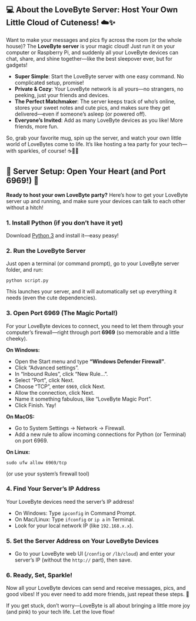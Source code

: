 ## 💻 About the LoveByte Server: Host Your Own Little Cloud of Cuteness! ☁️✨

Want to make your messages and pics fly across the room (or the whole house)? The **LoveByte server** is your magic cloud! Just run it on your computer or Raspberry Pi, and suddenly all your LoveByte devices can chat, share, and shine together—like the best sleepover ever, but for gadgets!

- **Super Simple**: Start the LoveByte server with one easy command. No complicated setup, promise!
- **Private & Cozy**: Your LoveByte network is all yours—no strangers, no peeking, just your friends and devices.
- **The Perfect Matchmaker**: The server keeps track of who’s online, stores your sweet notes and cute pics, and makes sure they get delivered—even if someone’s asleep (or powered off).
- **Everyone’s Invited**: Add as many LoveByte devices as you like! More friends, more fun.

So, grab your favorite mug, spin up the server, and watch your own little world of LoveBytes come to life. It’s like hosting a tea party for your tech—with sparkles, of course! ☕🌈💬

## 🌟 Server Setup: Open Your Heart (and Port 6969!) 🌟

**Ready to host your own LoveByte party?** Here’s how to get your LoveByte server up and running, and make sure your devices can talk to each other without a hitch!

### 1. Install Python (if you don’t have it yet)
Download [Python 3](https://python.org/) and install it—easy peasy!

### 2. Run the LoveByte Server
Just open a terminal (or command prompt), go to your LoveByte server folder, and run:

    python script.py

This launches your server, and it will automatically set up everything it needs (even the cute dependencies).

### 3. Open Port 6969 (The Magic Portal!)

For your LoveByte devices to connect, you need to let them through your computer’s firewall—right through port **6969** (so memorable and a little cheeky).

**On Windows:**
- Open the Start menu and type **“Windows Defender Firewall”**.
- Click “Advanced settings”.
- In “Inbound Rules”, click “New Rule…”.
- Select “Port”, click Next.
- Choose “TCP”, enter `6969`, click Next.
- Allow the connection, click Next.
- Name it something fabulous, like “LoveByte Magic Port”.
- Click Finish. Yay!

**On MacOS:**
- Go to System Settings → Network → Firewall.
- Add a new rule to allow incoming connections for Python (or Terminal) on port 6969.

**On Linux:**

    sudo ufw allow 6969/tcp

(or use your system’s firewall tool)

### 4. Find Your Server’s IP Address
Your LoveByte devices need the server’s IP address!

- On Windows: Type `ipconfig` in Command Prompt.
- On Mac/Linux: Type `ifconfig` or `ip a` in Terminal.
- Look for your local network IP (like `192.168.x.x`).

### 5. Set the Server Address on Your LoveByte Devices
- Go to your LoveByte web UI (`/config` or `/lb/cloud`) and enter your server’s IP (without the `http://` part), then save.

### 6. Ready, Set, Sparkle!
Now all your LoveByte devices can send and receive messages, pics, and good vibes! If you ever need to add more friends, just repeat these steps. 💖

If you get stuck, don’t worry—LoveByte is all about bringing a little more joy (and pink) to your tech life. Let the love flow!
